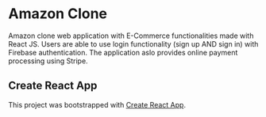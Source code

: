 # Amazon Clone

Amazon clone web application with E-Commerce functionalities made with React JS. Users are able to use login functionality (sign up AND sign in) with Firebase authentication. The application aslo provides online payment processing using Stripe.


## Create React App

This project was bootstrapped with [Create React App](https://github.com/facebookincubator/create-react-app).